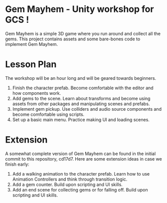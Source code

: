 # Gem Mayhem - Unity workshop for GCS !

Gem Mayhem is a simple 3D game where you run around and collect all the gems. This project contains assets and some bare-bones code to implement Gem Mayhem.

# Lesson Plan

The workshop will be an hour long and will be geared towards beginners.
 
 1) Finish the character prefab. Become comfortable with the editor and how components work.
 2) Add gems to the scene. Learn about transforms and become using assets from other packages and manipulating scenes and prefabs.
 3) Implement gem pickup. Use colliders and audio source components and become comfortable using scripts.
 4) Set up a basic main menu. Practice making UI and loading scenes.
 
 # Extension 
 A somewhat complete version of Gem Mayhem can be found in the initial commit to this repository, cd17d7. Here are some extension ideas in case we finish early: 
 
 1) Add a walking animation to the character prefab. Learn how to use Animation Controllers and think through transition logic.
 2) Add a gem counter.  Build upon scripting and UI skills.
 3) Add an end scene for collecting gems or for falling off.  Build upon scripting and UI skills.
